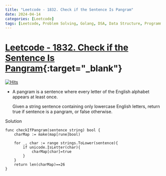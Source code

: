 ```yaml
---
title: "Leetcode - 1832. Check if the Sentence Is Pangram"
date: 2024-04-14
categories: [Leetcode]
tags: [Leetcode, Problem Solving, Golang, DSA, Data Structure, Programming, Algorithm, Hash Table, String]
---
```


# [Leetcode - 1832. Check if the Sentence Is Pangram](https://leetcode.com/problems/check-if-the-sentence-is-pangram/description/){:target="_blank"}
[![Hits](https://hits.sh/mokhlesurr031.github.io/posts/leetcode-check-if-the-sentence-is-pangram.svg)](https://hits.sh/mokhlesurr031.github.io/posts/leetcode-check-if-the-sentence-is-pangram/)

- A pangram is a sentence where every letter of the English alphabet appears at least once.

  Given a string sentence containing only lowercase English letters, return true if sentence is a pangram, or false otherwise.



Solution
```
func checkIfPangram(sentence string) bool {
    charMap := make(map[rune]bool)

	for _, char := range strings.ToLower(sentence){
		if unicode.IsLetter(char){
			charMap[char]=true
		}
	}
	return len(charMap)==26
}

```
